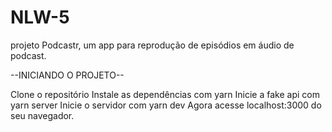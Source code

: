 # NLW-5
projeto Podcastr, um app para reprodução de episódios em áudio de podcast.

--INICIANDO O PROJETO--

Clone o repositório
Instale as dependências com yarn
Inicie a fake api com yarn server
Inicie o servidor com yarn dev
Agora acesse localhost:3000 do seu navegador.
